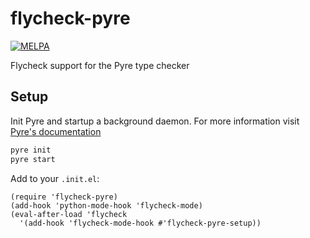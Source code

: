# flycheck-pyre 

[![MELPA](https://melpa.org/packages/flycheck-pyre-badge.svg)](https://melpa.org/#/flycheck-pyre)

Flycheck support for the Pyre type checker

## Setup

Init Pyre and startup a background daemon.
For more information visit [Pyre's documentation](https://pyre-check.org/docs/overview.html)

```bash
pyre init
pyre start
```

Add to your `.init.el`:

```elisp
(require 'flycheck-pyre)
(add-hook 'python-mode-hook 'flycheck-mode)
(eval-after-load 'flycheck
  '(add-hook 'flycheck-mode-hook #'flycheck-pyre-setup))
```

